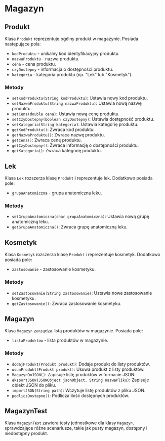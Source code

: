 # Magazyn

## Produkt

Klasa `Produkt` reprezentuje ogólny produkt w magazynie. Posiada następujące pola:

- `kodProduktu` - unikalny kod identyfikacyjny produktu.
- `nazwaProduktu` - nazwa produktu.
- `cena` - cena produktu.
- `czyDostepny` - informacja o dostępności produktu.
- `kategoria` - kategoria produktu (np. "Lek" lub "Kosmetyk").

### Metody

- `setKodProduktu(String kodProduktu)`: Ustawia nowy kod produktu.
- `setNazwaProduktu(String nazwaProduktu)`: Ustawia nową nazwę produktu.
- `setCena(double cena)`: Ustawia nową cenę produktu.
- `setCzyDostepny(boolean czyDostepny)`: Ustawia dostępność produktu.
- `setKategoria(String kategoria)`: Ustawia kategorię produktu.
- `getKodProduktu()`: Zwraca kod produktu.
- `getNazwaProduktu()`: Zwraca nazwę produktu.
- `getCena()`: Zwraca cenę produktu.
- `getCzyDostepny()`: Zwraca informację o dostępności produktu.
- `getKategoria()`: Zwraca kategorię produktu.

## Lek

Klasa `Lek` rozszerza klasę `Produkt` i reprezentuje lek. Dodatkowo posiada pole:

- `grupaAnatomiczna` - grupa anatomiczna leku.

### Metody

- `setGrupaAnatomiczna(char grupaAnatomiczna)`: Ustawia nową grupę anatomiczną leku.
- `getGrupaAnatomiczna()`: Zwraca grupę anatomiczną leku.

## Kosmetyk

Klasa `Kosmetyk` rozszerza klasę `Produkt` i reprezentuje kosmetyk. Dodatkowo posiada pole:

- `zastosowanie` - zastosowanie kosmetyku.

### Metody

- `setZastosowanie(String zastosowanie)`: Ustawia nowe zastosowanie kosmetyku.
- `getZastosowanie()`: Zwraca zastosowanie kosmetyku.

## Magazyn

Klasa `Magazyn` zarządza listą produktów w magazynie. Posiada pole:

- `listaProduktow` - lista produktów w magazynie.

### Metody

- `dodajProdukt(Produkt produkt)`: Dodaje produkt do listy produktów.
- `usunProdukt(Produkt produkt)`: Usuwa produkt z listy produktów.
- `MagazynDoJSON()`: Zapisuje listę produktów w formacie JSON.
- `eksportJSON(JSONObject jsonObject, String nazwaPliku)`: Zapisuje obiekt JSON do pliku.
- `importJSON(String path)`: Wczytuje listę produktów z pliku JSON.
- `podliczDostepne()`: Podlicza ilość dostępnych produktów.

## MagazynTest

Klasa `MagazynTest` zawiera testy jednostkowe dla klasy `Magazyn`, sprawdzające różne scenariusze, takie jak pusty magazyn, dostępny i niedostępny produkt.
